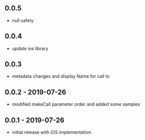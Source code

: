 ## 0.0.5
* null safety

## 0.0.4
* update ios library

## 0.0.3
* metadata changes and display Name for call to

## 0.0.2 - 2019-07-26
* modified makeCall parameter order and added some samples

## 0.0.1 - 2019-07-26
* initial release with iOS implementation.
